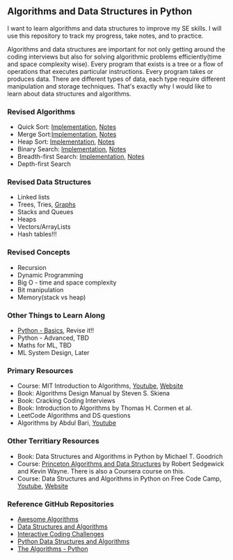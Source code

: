 ## Algorithms and Data Structures in Python

I want to learn algorithms and data structures to improve my SE skills. I will use this repository to track my progress, take notes, and to practice.

Algorithms and data structures are important for not only getting around the coding interviews but also for solving algorithmic problems efficiently(time and space complexity wise). Every program that exists is a tree or a flow of operations that executes particular instructions. Every program takes or produces data. There are different types of data, each type require different manipulation and storage techniques. That's exactly why I would like to learn about data structures and algorithms.

### Revised Algorithms

* Quick Sort: [Implementation](algorithms/quick-sort.py), [Notes](algorithms/quick-sort.md)
* Merge Sort:[Implementation](algorithms/merge-sort.py), [Notes](algorithms/merge-sort.md)
* Heap Sort: [Implementation](algorithms/heap-sort.py), [Notes](algorithms/heap-sort.md)
* Binary Search: [Implementation](algorithms/binary-search.py), [Notes](algorithms/binary-search.md)
* Breadth-first Search: [Implementation](algorithms/breadth-first-search.py), [Notes](algorithms/breadth-first-search.md)
* Depth-first Search

### Revised Data Structures

* Linked lists
* Trees, Tries, [Graphs](data-structures/graphs-intro.md)
* Stacks and Queues
* Heaps
* Vectors/ArrayLists
* Hash tables!!!

### Revised Concepts

* Recursion
* Dynamic Programming
* Big O - time and space complexity
* Bit manipulation
* Memory(stack vs heap)

### Other Things to Learn Along

* [Python - Basics](https://github.com/Nyandwi/python_basics), Revise it!!
* Python - Advanced, TBD
* Maths for ML, TBD
* ML System Design, Later

### Primary Resources

* Course: MIT Introduction to Algorithms, [Youtube](https://www.youtube.com/watch?v=ZA-tUyM_y7s&list=PLUl4u3cNGP63EdVPNLG3ToM6LaEUuStEY), [Website](https://ocw.mit.edu/courses/electrical-engineering-and-computer-science/6-006-introduction-to-algorithms-spring-2020/)
* Book: Algorithms Design Manual by Steven S. Skiena
* Book: Cracking Coding Interviews
* Book: Introduction to Algorithms by Thomas H. Cormen et al.
* LeetCode Algorithms and DS questions
* Algorithms by Abdul Bari, [Youtube](https://www.youtube.com/watch?v=0IAPZzGSbME&list=PLDN4rrl48XKpZkf03iYFl-O29szjTrs_O)

### Other Territiary Resources

* Book: Data Structures and Algorithms in Python by Michael T. Goodrich
* Course: [Princeton Algorithms and Data Structures](https://algs4.cs.princeton.edu/home/) by Robert Sedgewick and Kevin Wayne. There is also a Coursera course on this.
* Course: Data Structures and Algorithms in Python on Free Code Camp, [Youtube](https://www.youtube.com/watch?v=pkYVOmU3MgA), [Website](https://jovian.ai/learn/data-structures-and-algorithms-in-python)

### Reference GitHub Repositories

* [Awesome Algorithms](https://github.com/tayllan/awesome-algorithms)
* [Data Structures and Algorithms](https://github.com/Gedeon-m-gedus/data_structures_and_algorithms)
* [Interactive Coding Challenges](https://github.com/donnemartin/interactive-coding-challenges)
* [Python Data Structures and Algorithms](https://github.com/prabhupant/python-ds)
* [The Algorithms - Python](https://github.com/TheAlgorithms/Python)
